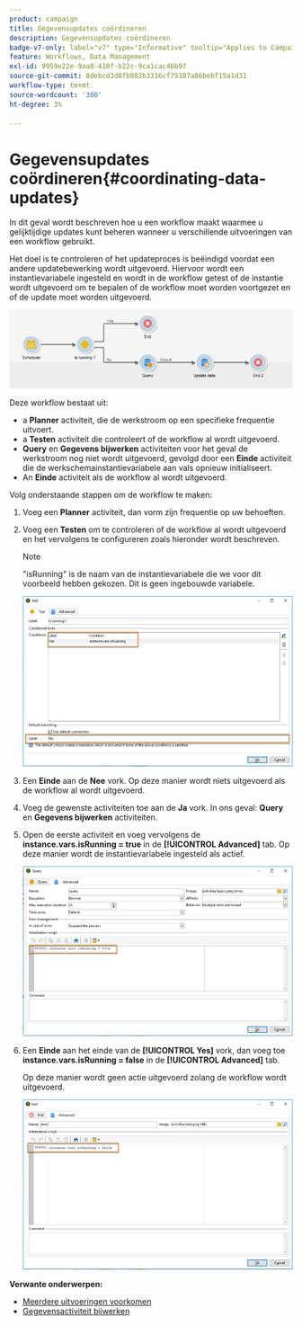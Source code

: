 ```yaml
---
product: campaign
title: Gegevensupdates coördineren
description: Gegevensupdates coördineren
badge-v7-only: label="v7" type="Informative" tooltip="Applies to Campaign Classic v7 only"
feature: Workflows, Data Management
exl-id: 9959e22e-9aa0-410f-b22c-9ca1cac46b97
source-git-commit: 8debcd3d8fb883b3316cf75187a86bebf15a1d31
workflow-type: tm+mt
source-wordcount: '300'
ht-degree: 3%

---
```


# Gegevensupdates coördineren{#coordinating-data-updates}



In dit geval wordt beschreven hoe u een workflow maakt waarmee u gelijktijdige updates kunt beheren wanneer u verschillende uitvoeringen van een workflow gebruikt.

Het doel is te controleren of het updateproces is beëindigd voordat een andere updatebewerking wordt uitgevoerd. Hiervoor wordt een instantievariabele ingesteld en wordt in de workflow getest of de instantie wordt uitgevoerd om te bepalen of de workflow moet worden voortgezet en of de update moet worden uitgevoerd.

![](assets/uc_dataupdate_wkf.png)

Deze workflow bestaat uit:

* a **Planner** activiteit, die de werkstroom op een specifieke frequentie uitvoert.
* a **Testen** activiteit die controleert of de workflow al wordt uitgevoerd.
* **Query** en **Gegevens bijwerken** activiteiten voor het geval de werkstroom nog niet wordt uitgevoerd, gevolgd door een **Einde** activiteit die de werkschemainstantievariabele aan vals opnieuw initialiseert.
* An **Einde** activiteit als de workflow al wordt uitgevoerd.

Volg onderstaande stappen om de workflow te maken:

1. Voeg een **Planner** activiteit, dan vorm zijn frequentie op uw behoeften.
1. Voeg een **Testen** om te controleren of de workflow al wordt uitgevoerd en het vervolgens te configureren zoals hieronder wordt beschreven.

   >[!NOTE]
   >
   >&quot;isRunning&quot; is de naam van de instantievariabele die we voor dit voorbeeld hebben gekozen. Dit is geen ingebouwde variabele.

   ![](assets/uc_dataupdate_test.png)

1. Een **Einde** aan de **Nee** vork. Op deze manier wordt niets uitgevoerd als de workflow al wordt uitgevoerd.
1. Voeg de gewenste activiteiten toe aan de **Ja** vork. In ons geval: **Query** en **Gegevens bijwerken** activiteiten.
1. Open de eerste activiteit en voeg vervolgens de **instance.vars.isRunning = true** in de **[!UICONTROL Advanced]** tab. Op deze manier wordt de instantievariabele ingesteld als actief.

   ![](assets/uc_dataupdate_query.png)

1. Een **Einde** aan het einde van de **[!UICONTROL Yes]** vork, dan voeg toe **instance.vars.isRunning = false** in de **[!UICONTROL Advanced]** tab.

   Op deze manier wordt geen actie uitgevoerd zolang de workflow wordt uitgevoerd.

   ![](assets/uc_dataupdate_end.png)

**Verwante onderwerpen:**

* [Meerdere uitvoeringen voorkomen](monitoring-workflow-execution.md#preventing-simultaneous-multiple-executions)
* [Gegevensactiviteit bijwerken](update-data.md)
